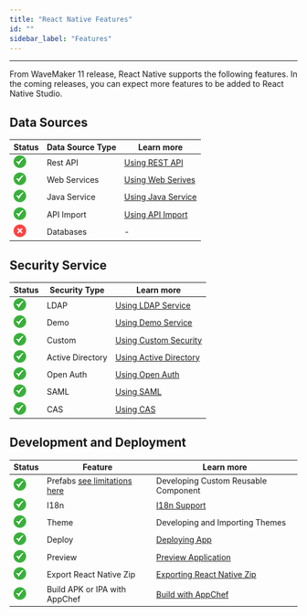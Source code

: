```yaml
---
title: "React Native Features"
id: ""
sidebar_label: "Features"
---
```

---

From WaveMaker 11 release, React Native supports the following features. In the coming releases, you can expect more features to be added to React Native Studio.

## Data Sources

| Status|Data Source Type | Learn more |
|---|---|---|
| ![Supported React Native Features](/learn/assets/supported.png)|Rest API|  [Using REST API](/learn/app-development/services/web-services/rest-services)|
|![Supported React Native Features](/learn/assets/supported.png) |Web Services |  [Using Web Serives](/learn/app-development/services/web-services/web-services) |
| ![Supported React Native Features](/learn/assets/supported.png)|Java Service |  [Using Java Service](/learn/app-development/services/java-services/java-service) | 
| ![Supported React Native Features](/learn/assets/supported.png)   |API Import | [Using API Import](/learn/app-development/services/api-designer/import-rest-apis-swagger) | 
| ![Unsupported React Native Features](/learn/assets/unsupported.png)| Databases | -|

## Security Service

| Status|Security Type | Learn more   |
|---|---|---|
| ![Supported React Native Features](/learn/assets/supported.png)|LDAP| [Using LDAP Service](/learn/app-development/app-security/secure-connection-deployed-apps#ldap) | 
| ![Supported React Native Features](/learn/assets/supported.png)|Demo | [Using Demo Service](/learn/app-development/app-security/secure-connection-deployed-apps#demo) |  
| ![Supported React Native Features](/learn/assets/supported.png)|Custom | [Using Custom Security](/learn/app-development/app-security/secure-connection-deployed-apps#custom) | 
| ![Supported React Native Features](/learn/assets/supported.png)|Active Directory | [Using Active Directory](/learn/app-development/app-security/secure-connection-deployed-apps#active-directory) | 
| ![Unsupported React Native Features](/learn/assets/supported.png)|Open Auth | [Using Open Auth](/learn/app-development/app-security/authentication#open-id) |
| ![Unsupported React Native Features](/learn/assets/supported.png)|SAML | [Using SAML](/learn/app-development/app-security/secure-connection-deployed-apps#saml) |
| ![Unsupported React Native Features](/learn/assets/supported.png)|CAS | [Using CAS](/learn/app-development/app-security/secure-connection-deployed-apps#cas) | 


## Development and Deployment

| Status| Feature | Learn more  | 
|---|---|---|
| ![Supported React Native Features](/learn/assets/supported.png)|Prefabs [see limitations here](/learn/react-native/react-native#prefabs)| Developing Custom Reusable Component  | 
| ![Supported React Native Features](/learn/assets/supported.png)|I18n | [I18n Support](/learn/app-development/wavemaker-overview/localization) |  
| ![Supported React Native Features](/learn/assets/supported.png)|Theme | Developing and Importing Themes |
| ![Supported React Native Features](/learn/assets/supported.png)|Deploy | [Deploying App](/learn/app-development/deployment/one-click-deployment#deploying-an-app) |
| ![Supported React Native Features](/learn/assets/supported.png)|Preview | [Preview Application](/learn/react-native/test-run) | 
| ![Supported React Native Features](/learn/assets/supported.png)|Export React Native Zip | [Exporting React Native Zip](/learn/react-native/export-react-native-zip) | 
| ![Supported React Native Features](/learn/assets/supported.png)|Build APK or IPA with AppChef | [Build with AppChef](/learn/react-native/build-installers#prerequisite-to-build-using-appchef) | 




